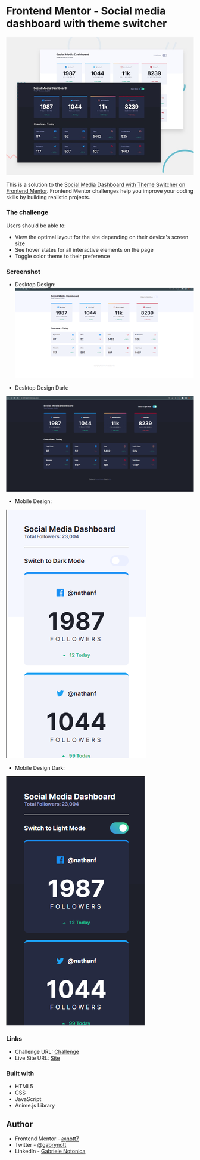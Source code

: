 # Frontend Mentor - Social media dashboard with theme switcher

![Design preview for the Social media dashboard with theme switcher coding challenge](./design/desktop-preview.jpg)

This is a solution to the [Social Media Dashboard with Theme Switcher on Frontend Mentor](https://www.frontendmentor.io/challenges/social-media-dashboard-with-theme-switcher-6oY8ozp_H). Frontend Mentor challenges help you improve your coding skills by building realistic projects. 


### The challenge

Users should be able to:

- View the optimal layout for the site depending on their device's screen size
- See hover states for all interactive elements on the page
- Toggle color theme to their preference

### Screenshot
- Desktop Design:
![](./screenshots/desktop-design.png)

- Desktop Design Dark:

![](./screenshots/desktop-design-dark.png)

- Mobile Design:

![](./screenshots/mobile-design.png)

- Mobile Design Dark:

![](./screenshots/mobile-design-dark.png)







### Links

- Challenge URL: [Challenge](https://www.frontendmentor.io/challenges/social-media-dashboard-with-theme-switcher-6oY8ozp_H)
- Live Site URL: [Site](https://social-media-dashboard-nott7.netlify.app/)


### Built with

- HTML5 
- CSS
- JavaScript
- Anime.js Library

## Author
- Frontend Mentor - [@nott7](https://www.frontendmentor.io/profile/nott7)
- Twitter - [@gabrynott](https://www.twitter.com/gabrynott)
- LinkedIn - [Gabriele Notonica](https://www.linkedin.com/in/gabriele-notonica-a28080253/)
